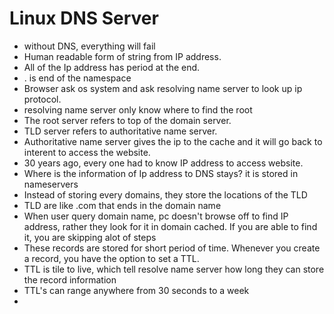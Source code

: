 # Linux DNS Server

- without DNS, everything will fail
- Human readable form of string from IP address. 
- All of the Ip address has period at the end.
- . is end of the namespace
- Browser ask os system and ask resolving name server to look up ip protocol.
- resolving name server only know where to find the root
- The root server refers to top of the domain server.
- TLD server refers to authoritative name server. 
- Authoritative name server gives the ip to the cache and it will go back to interent to access the website.
- 30 years ago, every one had to know IP address to access website.
- Where is the information of Ip address to DNS stays? it is stored in nameservers
- Instead of storing every domains, they store the locations of the TLD
- TLD are like .com that ends in the domain name
- When user query domain name, pc doesn't browse off to find IP address, rather they look for it in domain cached. If you are able to find it, you are skipping alot of steps
- These records are stored for short period of time. Whenever you create a record, you have the option to set a TTL.
- TTL is tile to live, which tell resolve name server how long they can store the record information
- TTL's can range anywhere from 30 seconds to a week
- 